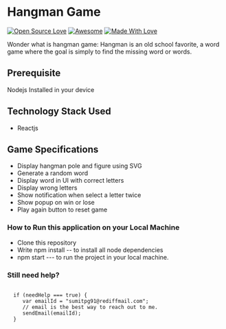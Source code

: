 # Hangman Game

[![Open Source Love](https://badges.frapsoft.com/os/v2/open-source.svg?v=103)](https://github.com/smilegupta)
[![Awesome](https://cdn.rawgit.com/sindresorhus/awesome/d7305f38d29fed78fa85652e3a63e154dd8e8829/media/badge.svg)](https://github.com/smilegupta) [![Made With Love](https://img.shields.io/badge/Made%20With-Love-orange.svg)](https://github.com/smilegupta) 

Wonder what is hangman game: Hangman is an old school favorite, a word game where the goal is simply to find the missing word or words.

## Prerequisite
Nodejs Installed in your device

## Technology Stack Used
- Reactjs

## Game Specifications

- Display hangman pole and figure using SVG
- Generate a random word
- Display word in UI with correct letters
- Display wrong letters
- Show notification when select a letter twice
- Show popup on win or lose
- Play again button to reset game


### How to Run this application on your Local Machine
- Clone this repository
- Write npm install -- to install all node dependencies
- npm start --- to run the project in your local machine.



### Still need help?

```

  if (needHelp === true) {
     var emailId = "sumitpg91@rediffmail.com";
     // email is the best way to reach out to me.
     sendEmail(emailId);
  }




